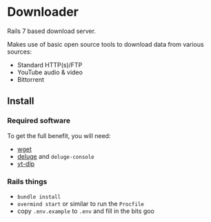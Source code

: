 # Downloader

Rails 7 based download server.

Makes use of basic open source tools to download data from various sources:
  - Standard HTTP(s)/FTP
  - YouTube audio & video
  - Bittorrent

## Install

### Required software

To get the full benefit, you will need:
  - [wget](https://www.gnu.org/software/wget/)
  - [deluge](https://deluge-torrent.org/) and `deluge-console`
  - [yt-dlp](https://github.com/yt-dlp/yt-dlp)

### Rails things

  - `bundle install`
  - `overmind start` or similar to run the `Procfile`
  - copy `.env.example` to `.env` and fill in the bits
goo
